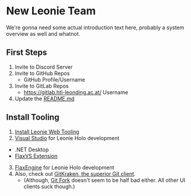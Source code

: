 # New Leonie Team

We're gonna need some actual introduction text here, probably a system overview as well and whatnot.

## First Steps
1. Invite to Discord Server 
2. Invite to GitHub Repos
    - GitHub Profile/Username
3. Invite to GitLab Repos
    - https://gitlab.htl-leonding.ac.at/ Username
4. Update the [README.md](https://github.com/htl-leonding/2018-leonie/blob/master/README.md#team-members)

## Install Tooling
1. [Install Leonie Web Tooling](https://github.com/FabianAhammer/leonie-web/blob/master/CONTRIBUTING.md#install-tooling)
2. [Visual Studio](https://visualstudio.microsoft.com/) for Leonie Holo development
  - .NET Desktop
  - [FlaxVS Extension](https://marketplace.visualstudio.com/items?itemName=Flax.FlaxVS)
3. [FlaxEngine](https://flaxengine.com/) for Leonie Holo development
4. Also, check out [GitKraken, the superior Git client](https://www.gitkraken.com/). 
    - (Although, [Git Fork](https://git-fork.com/) doesn't seem to be half bad either. All other UI clients suck though.)

